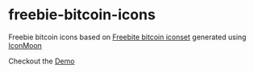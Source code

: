 freebie-bitcoin-icons
=====================

Freebie bitcoin icons based on [Freebite bitcoin iconset](http://speckyboy.com/2014/02/05/bitcoin-icon-set/) generated using [IconMoon](http://icomoon.io/app/)

Checkout the [Demo](https://rawgithub.com/limpbrains/freebie-bitcoin-icons/master/demo.html)

